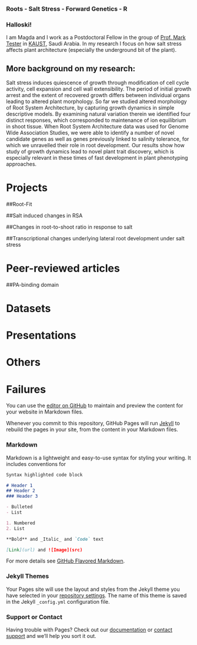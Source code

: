 ### Roots - Salt Stress - Forward Genetics - R


### Halloski! 

I am Magda and I work as a Postdoctoral Fellow in the group of [Prof. Mark Tester](http://saltyworld.org) in [KAUST](http://kaust.edu.sa), Saudi Arabia. In my research I focus on how salt stress affects plant architecture (especially the underground bit of the plant). 

## More background on my research:
Salt stress induces quiescence of growth through modification of cell cycle activity, cell expansion and cell wall extensibility. The period of initial growth arrest and the extent of recovered growth differs between individual organs leading to altered plant morphology. So far we studied altered morphology of Root System Architecture, by capturing growth dynamics in simple descriptive models. By examining natural variation therein we identified four distinct responses, which corresponded to maintenance of ion equilibrium in shoot tissue. When Root System Architecture data was used for Genome Wide Association Studies, we were able to identify a number of novel candidate genes as well as genes previously linked to salinity tolerance, for which we unravelled their role in root development. Our results show how study of growth dynamics lead to novel plant trait discovery, which is especially relevant in these times of fast development in plant phenotyping approaches.


# Projects

##Root-Fit

##Salt induced changes in RSA

##Changes in root-to-shoot ratio in response to salt

##Transcriptional changes underlying lateral root development under salt stress

# Peer-reviewed articles

##PA-binding domain

# Datasets

# Presentations

# Others

# Failures

You can use the [editor on GitHub](https://github.com/mmjulkowska/mmjulkowska.github.io/edit/master/README.md) to maintain and preview the content for your website in Markdown files.

Whenever you commit to this repository, GitHub Pages will run [Jekyll](https://jekyllrb.com/) to rebuild the pages in your site, from the content in your Markdown files.

### Markdown

Markdown is a lightweight and easy-to-use syntax for styling your writing. It includes conventions for

```markdown
Syntax highlighted code block

# Header 1
## Header 2
### Header 3

- Bulleted
- List

1. Numbered
2. List

**Bold** and _Italic_ and `Code` text

[Link](url) and ![Image](src)
```

For more details see [GitHub Flavored Markdown](https://guides.github.com/features/mastering-markdown/).

### Jekyll Themes

Your Pages site will use the layout and styles from the Jekyll theme you have selected in your [repository settings](https://github.com/mmjulkowska/mmjulkowska.github.io/settings). The name of this theme is saved in the Jekyll `_config.yml` configuration file.

### Support or Contact

Having trouble with Pages? Check out our [documentation](https://help.github.com/categories/github-pages-basics/) or [contact support](https://github.com/contact) and we’ll help you sort it out.
